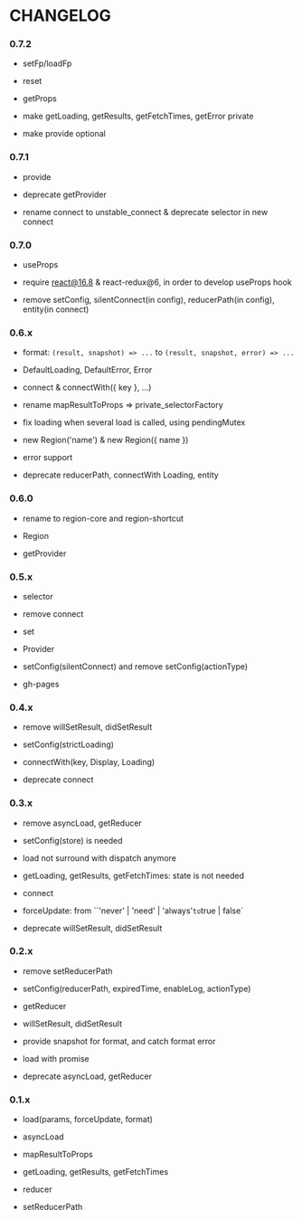 # CHANGELOG

### 0.7.2

- setFp/loadFp

- reset

- getProps

- make getLoading, getResults, getFetchTimes, getError private

- make provide optional

### 0.7.1

- provide

- deprecate getProvider

- rename connect to unstable_connect & deprecate selector in new connect

### 0.7.0

- useProps

- require react@16.8 & react-redux@6, in order to develop useProps hook

- remove setConfig, silentConnect(in config), reducerPath(in config), entity(in connect)

### 0.6.x

- format: `(result, snapshot) => ...` to `(result, snapshot, error) => ...`

- DefaultLoading, DefaultError, Error

- connect & connectWith({ key }, ...)

- rename mapResultToProps => private_selectorFactory

- fix loading when several load is called, using pendingMutex

- new Region('name') & new Region({ name })

- error support

- deprecate reducerPath, connectWith Loading, entity

### 0.6.0

- rename to region-core and region-shortcut

- Region

- getProvider

### 0.5.x

- selector

- remove connect

- set

- Provider

- setConfig(silentConnect) and remove setConfig(actionType)

- gh-pages

### 0.4.x

- remove willSetResult, didSetResult

- setConfig(strictLoading)

- connectWith(key, Display, Loading)

- deprecate connect

### 0.3.x

- remove asyncLoad, getReducer

- setConfig(store) is needed

- load not surround with dispatch anymore

- getLoading, getResults, getFetchTimes: state is not needed

- connect

- forceUpdate: from ``'never' | 'need' | 'always'` to `true | false`

- deprecate willSetResult, didSetResult

### 0.2.x

- remove setReducerPath

- setConfig(reducerPath, expiredTime, enableLog, actionType)

- getReducer

- willSetResult, didSetResult

- provide snapshot for format, and catch format error

- load with promise

- deprecate asyncLoad, getReducer

### 0.1.x

- load(params, forceUpdate, format)

- asyncLoad

- mapResultToProps

- getLoading, getResults, getFetchTimes

- reducer

- setReducerPath
